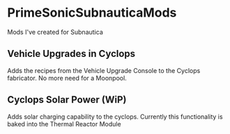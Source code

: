 # PrimeSonicSubnauticaMods
Mods I've created for Subnautica

## Vehicle Upgrades in Cyclops
Adds the recipes from the Vehicle Upgrade Console to the Cyclops fabricator.
No more need for a Moonpool.

## Cyclops Solar Power (WiP)
Adds solar charging capability to the cyclops.
Currently this functionality is baked into the Thermal Reactor Module